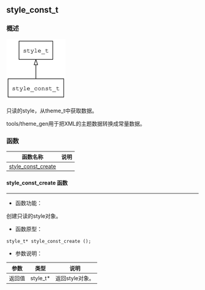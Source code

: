 ## style\_const\_t
### 概述
![image](images/style_const_t_0.png)


 只读的style，从theme\_t中获取数据。

 tools/theme_gen用于把XML的主题数据转换成常量数据。



### 函数
<p id="style_const_t_methods">

| 函数名称 | 说明 | 
| -------- | ------------ | 
| <a href="#style_const_t_style_const_create">style\_const\_create</a> |  |
#### style\_const\_create 函数
-----------------------

* 函数功能：

> <p id="style_const_t_style_const_create">
 创建只读的style对象。




* 函数原型：

```
style_t* style_const_create ();
```

* 参数说明：

| 参数 | 类型 | 说明 |
| -------- | ----- | --------- |
| 返回值 | style\_t* | 返回style对象。 |
